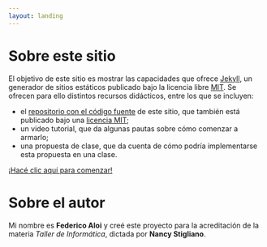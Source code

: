 ```yaml
---
layout: landing
---
```


# Sobre este sitio

El objetivo de este sitio es mostrar las capacidades que ofrece [Jekyll](https://jekyllrb.com/), un generador de sitios estáticos publicado bajo la licencia libre [MIT](https://es.wikipedia.org/wiki/Licencia_MIT). Se ofrecen para ello distintos recursos didácticos, entre los que se incluyen:

* el [repositorio con el código fuente](https://github.com/faloi/informatica-juanb) de este sitio, que también está publicado bajo una [licencia MIT]([MIT](https://es.wikipedia.org/wiki/Licencia_MIT));
* un video tutorial, que da algunas pautas sobre cómo comenzar a armarlo;
* una propuesta de clase, que da cuenta de cómo podría implementarse esta propuesta en una clase.

[¡Hacé clic aquí para comenzar!](/primeros-pasos)


# Sobre el autor

Mi nombre es **Federico Aloi** y creé este proyecto para la acreditación de la materia _Taller de Informática_, dictada por **Nancy Stigliano**.

